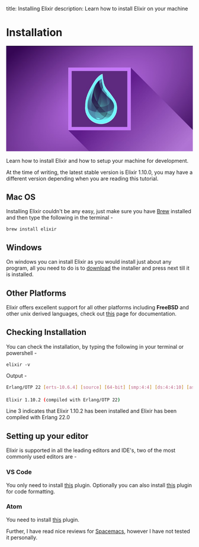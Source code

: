 title: Installing Elixir
description: Learn how to install Elixir on your machine

# Installation

![Introduction to Elixir](../../../images/tutorial-elixir/octallium-installing-elixir.jpg)

Learn how to install Elixir and how to setup your machine for development.

At the time of writing, the latest stable version is Elixir 1.10.0, you may have a different version depending when you are reading this tutorial.

## Mac OS

Installing Elixir couldn't be any easy, just make sure you have [Brew](https://brew.sh/) installed and then type the following in the terminal -

    brew install elixir

## Windows

On windows you can install Elixir as you would install just about any program, all you need to do is to [download](https://elixir-lang.org/install.html#windows) the installer and press next till it is installed.

## Other Platforms

Elixir offers excellent support for all other platforms including **FreeBSD** and other unix derived languages, check out [this](https://elixir-lang.org/install.html) page for documentation.

## Checking Installation

You can check the installation, by typing the following in your terminal or powershell -

    elixir -v

Output -

```bash hl_lines="3"
Erlang/OTP 22 [erts-10.6.4] [source] [64-bit] [smp:4:4] [ds:4:4:10] [async-threads:1] [hipe] [dtrace]

Elixir 1.10.2 (compiled with Erlang/OTP 22)
```

Line 3 indicates that Elixir 1.10.2 has been installed and Elixir has been compiled with Erlang 22.0

## Setting up your editor

Elixir is supported in all the leading editors and IDE's, two of the most commonly used editors are -

### VS Code

You only need to install [this](https://marketplace.visualstudio.com/items?itemName=elixir-lsp.elixir-ls) plugin. Optionally you can also install [this](https://marketplace.visualstudio.com/items?itemName=sammkj.vscode-elixir-formatter) plugin for code formatting.

### Atom

You need to install [this](https://atom.io/packages/language-elixir) plugin.

Further, I have read nice reviews for [Spacemacs](https://www.spacemacs.org/), however I have not tested it personally.
